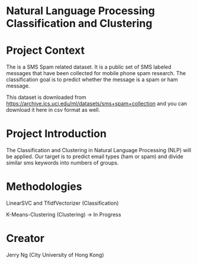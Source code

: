 # Natural Language Processing Classification and Clustering 

# Project Context
The is a SMS Spam related dataset. It is a public set of SMS labeled messages that have been collected for mobile phone spam research. The classification goal is to predict whether the message is a spam or ham message.

This dataset is downloaded from https://archive.ics.uci.edu/ml/datasets/sms+spam+collection and you can download it here in csv format as well.

# Project Introduction 
The Classification and Clustering in Natural Language Processing (NLP) will be applied. Our target is to predict email types (ham or spam) and divide similar sms keywords into numbers of groups. 

# Methodologies 
LinearSVC and TfidfVectorizer (Classification)

K-Means-Clustering (Clustering) -> In Progress

# Creator
Jerry Ng (City University of Hong Kong) 
